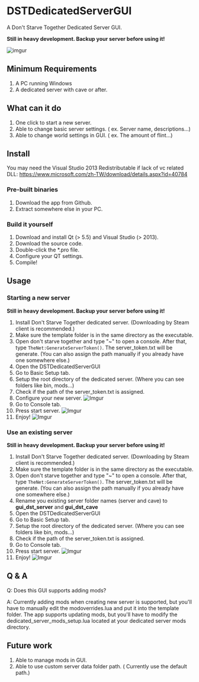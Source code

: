 # DSTDedicatedServerGUI
A Don't Starve Together Dedicated Server GUI.

**Still in heavy development. Backup your server before using it!**

![imgur](http://i.imgur.com/QkBdMd3.png)

## Minimum Requirements

1. A PC running Windows
2. A dedicated server with cave or after.

## What can it do

1. One click to start a new server.
2. Able to change basic server settings. ( ex. Server name, descriptions...)
3. Able to change world settings in GUI. ( ex. The amount of flint...)

## Install

You may need the Visual Studio 2013 Redistributable if lack of vc related DLL: https://www.microsoft.com/zh-TW/download/details.aspx?id=40784

### Pre-built binaries

1. Download the app from Github.
2. Extract somewhere else in your PC.

### Build it yourself

1. Download and install Qt (> 5.5) and Visual Studio (> 2013).
2. Download the source code.
3. Double-click the *.pro file.
4. Configure your QT settings.
5. Compile!

## Usage

### Starting a new server

**Still in heavy development. Backup your server before using it!**

1. Install Don't Starve Together dedicated server. (Downloading by Steam client is recommended.)
2. Make sure the template folder is in the same directory as the executable.
3. Open don't starve together and type "~" to open a console. After that, type ``TheNet:GenerateServerToken()``. The server_token.txt will be generate. (You can also assign the path manually if you already have one somewhere else.)
4. Open the DSTDedicatedServerGUI
5. Go to Basic Setup tab.
6. Setup the root directory of the dedicated server. (Where you can see folders like bin, mods...)
7. Check if the path of the server_token.txt is assigned.
8. Configure your new server.
  ![Imgur](http://i.imgur.com/QkBdMd3.png)
9. Go to Console tab.
10. Press start server.
  ![Imgur](http://i.imgur.com/oXH7T2y.png)
11. Enjoy!
  ![Imgur](http://i.imgur.com/CASjY5R.png)

### Use an existing server

**Still in heavy development. Backup your server before using it!**

1. Install Don't Starve Together dedicated server. (Downloading by Steam client is recommended.)
2. Make sure the template folder is in the same directory as the executable.
3. Open don't starve together and type "~" to open a console. After that, type ``TheNet:GenerateServerToken()``. The server_token.txt will be generate. (You can also assign the path manually if you already have one somewhere else.)
4. Rename you existing server folder names (server and cave) to **gui_dst_server** and **gui_dst_cave**
5. Open the DSTDedicatedServerGUI
6. Go to Basic Setup tab.
7. Setup the root directory of the dedicated server. (Where you can see folders like bin, mods...)
8. Check if the path of the server_token.txt is assigned.
9. Go to Console tab.
10. Press start server.
  ![Imgur](http://i.imgur.com/oXH7T2y.png)
11. Enjoy!
  ![Imgur](http://i.imgur.com/CASjY5R.png)


## Q & A

Q: Does this GUI supports adding mods?

A: Currently adding mods when creating new server is supported, but you'll have to manually edit the modoverrides.lua and put it into the template folder. The app supports updating mods, but you'll have to modify the dedicated_server_mods_setup.lua located at your dedicated server mods directory.

## Future work

1. Able to manage mods in GUI.
2. Able to use custom server data folder path. ( Currently use the default path.)
